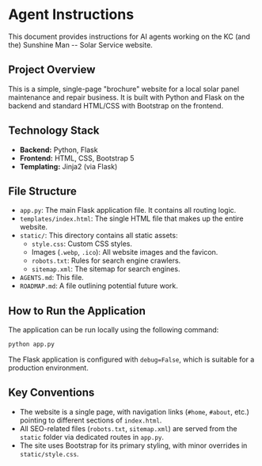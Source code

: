 # Agent Instructions

This document provides instructions for AI agents working on the KC (and the) Sunshine Man -- Solar Service website.

## Project Overview

This is a simple, single-page "brochure" website for a local solar panel maintenance and repair business. It is built with Python and Flask on the backend and standard HTML/CSS with Bootstrap on the frontend.

## Technology Stack

*   **Backend:** Python, Flask
*   **Frontend:** HTML, CSS, Bootstrap 5
*   **Templating:** Jinja2 (via Flask)

## File Structure

*   `app.py`: The main Flask application file. It contains all routing logic.
*   `templates/index.html`: The single HTML file that makes up the entire website.
*   `static/`: This directory contains all static assets:
    *   `style.css`: Custom CSS styles.
    *   Images (`.webp`, `.ico`): All website images and the favicon.
    *   `robots.txt`: Rules for search engine crawlers.
    *   `sitemap.xml`: The sitemap for search engines.
*   `AGENTS.md`: This file.
*   `ROADMAP.md`: A file outlining potential future work.

## How to Run the Application

The application can be run locally using the following command:

```bash
python app.py
```

The Flask application is configured with `debug=False`, which is suitable for a production environment.

## Key Conventions

*   The website is a single page, with navigation links (`#home`, `#about`, etc.) pointing to different sections of `index.html`.
*   All SEO-related files (`robots.txt`, `sitemap.xml`) are served from the `static` folder via dedicated routes in `app.py`.
*   The site uses Bootstrap for its primary styling, with minor overrides in `static/style.css`.